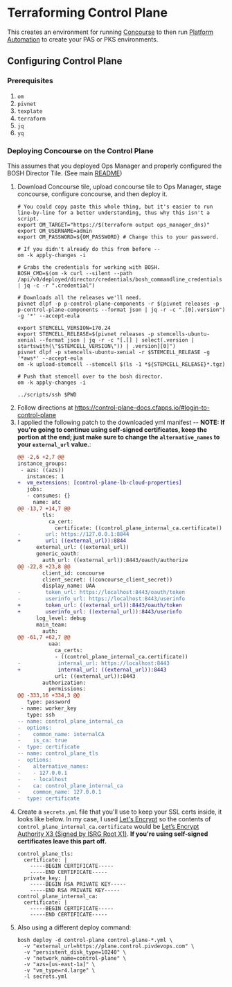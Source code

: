 # Terraforming Control Plane

This creates an environment for running [Concourse](concourse.io) to then run [Platform Automation](http://docs.pivotal.io/pcf-automation/) to create your PAS or PKS environments.

## Configuring Control Plane

### Prerequisites

1. `om`
1. `pivnet`
1. `texplate`
1. `terraform`
1. `jq`
1. `yq`

### Deploying Concourse on the Control Plane

This assumes that you deployed Ops Manager and properly configured the BOSH Director Tile. (See main [README](../README.md))

1. Download Concourse tile, upload concourse tile to Ops Manager, stage concourse, configure concourse, and then deploy it.
    ```
    # You could copy paste this whole thing, but it's easier to run line-by-line for a better understanding, thus why this isn't a script.
    export OM_TARGET="https://$(terraform output ops_manager_dns)"
    export OM_USERNAME=admin
    export OM_PASSWORD=${OM_PASSWORD} # Change this to your password.

    # If you didn't already do this from before --
    om -k apply-changes -i

    # Grabs the credentials for working with BOSH.
    BOSH_CMD=$(om -k curl --silent --path /api/v0/deployed/director/credentials/bosh_commandline_credentials | jq -c -r ".credential")

    # Downloads all the releases we'll need.
    pivnet dlpf -p p-control-plane-components -r $(pivnet releases -p p-control-plane-components --format json | jq -r -c ".[0].version") -g '*' --accept-eula

    export STEMCELL_VERSION=170.24
    export STEMCELL_RELEASE=$(pivnet releases -p stemcells-ubuntu-xenial --format json | jq -r -c "[.[] | select(.version | startswith(\"$STEMCELL_VERSION\")) | .version][0]")
    pivnet dlpf -p stemcells-ubuntu-xenial -r $STEMCELL_RELEASE -g '*aws*' --accept-eula
    om -k upload-stemcell --stemcell $(ls -1 *${STEMCELL_RELEASE}*.tgz)

    # Push that stemcell over to the bosh director.
    om -k apply-changes -i

    ../scripts/ssh $PWD
    ```
1. Follow directions at https://control-plane-docs.cfapps.io/#login-to-control-plane
1. I applied the following patch to the downloaded yml manifest -- **NOTE: If you're going to continue using self-signed certificates, keep the portion at the end; just make sure to change the `alternative_names` to your `external_url` value.**:
    ```diff
    @@ -2,6 +2,7 @@
    instance_groups:
     - azs: ((azs))
       instances: 1
    +  vm_extensions: [control-plane-lb-cloud-properties]
       jobs:
       - consumes: {}
         name: atc
    @@ -13,7 +14,7 @@
            tls:
              ca_cert:
                certificate: ((control_plane_internal_ca.certificate))
    -        url: https://127.0.0.1:8844
    +        url: ((external_url)):8844
          external_url: ((external_url))
          generic_oauth:
            auth_url: ((external_url)):8443/oauth/authorize
    @@ -22,8 +23,8 @@
            client_id: concourse
            client_secret: ((concourse_client_secret))
            display_name: UAA
    -        token_url: https://localhost:8443/oauth/token
    -        userinfo_url: https://localhost:8443/userinfo
    +        token_url: ((external_url)):8443/oauth/token
    +        userinfo_url: ((external_url)):8443/userinfo
          log_level: debug
          main_team:
            auth:
    @@ -61,7 +62,7 @@
              uaa:
                ca_certs:
                - ((control_plane_internal_ca.certificate))
    -            internal_url: https://localhost:8443
    +            internal_url: ((external_url)):8443
                url: ((external_url)):8443
            authorization:
              permissions:
    @@ -333,16 +334,3 @@
       type: password
     - name: worker_key
       type: ssh
    -- name: control_plane_internal_ca
    -  options:
    -    common_name: internalCA
    -    is_ca: true
    -  type: certificate
    -- name: control_plane_tls
    -  options:
    -    alternative_names:
    -    - 127.0.0.1
    -    - localhost
    -    ca: control_plane_internal_ca
    -    common_name: 127.0.0.1
    -  type: certificate
    ```
1. Create a `secrets.yml` file that you'll use to keep your SSL certs inside, it looks like below.  In my case, I used [Let's Encrypt](https://letsencrypt.org/) so the contents of `control_plane_internal_ca.certificate` would be [Let’s Encrypt Authority X3 (Signed by ISRG Root X1)](https://letsencrypt.org/certs/letsencryptauthorityx3.pem.txt).  **If you're using self-signed certificates leave this part off.**
    ```
    control_plane_tls:
      certificate: |
        -----BEGIN CERTIFICATE-----
        -----END CERTIFICATE-----
      private_key: |
        -----BEGIN RSA PRIVATE KEY-----
        -----END RSA PRIVATE KEY-----
    control_plane_internal_ca:
      certificate: |
        -----BEGIN CERTIFICATE-----
        -----END CERTIFICATE-----
    ```
1. Also using a different deploy command:
    ```
    bosh deploy -d control-plane control-plane-*.yml \
      -v "external_url=https://plane.control.pivdevops.com" \
      -v "persistent_disk_type=10240" \
      -v "network_name=control-plane" \
      -v "azs=[us-east-1a]" \
      -v "vm_type=r4.large" \
      -l secrets.yml
    ```